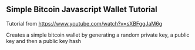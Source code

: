 ## Simple Bitcoin Javascript Wallet Tutorial

Tutorial from https://www.youtube.com/watch?v=sXBFggJaM6g

Creates a simple bitcoin wallet by generating a random private key, a public key and then a public key hash